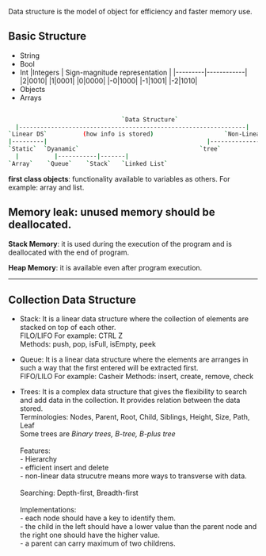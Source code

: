 Data structure is the model of object for efficiency and faster memory use.

## Basic Structure 
- String
- Bool
- Int
  |Integers | Sign-magnitude representation |
  |---------|------------|
  |2|0010|
  |1|0001|
  |0|0000|
  |-0|1000|
  |-1|1001|
  |-2|1010|
- Objects
- Arrays

```bash
  
                                `Data Structure` 
  |----------------------------------------------------------------|
`Linear DS`          (how info is stored)                    `Non-Linear DS`
|---------|                                             |---------------------------|
`Static`  `Dyanamic`                                  `tree`                    `graphs`
  |          |-----------|-------|
`Array`    `Queue`    `Stack`   `Linked List`
```

**first class objects**: functionality available to variables as others. For example: array and list.

**Memory leak**: unused memory should be deallocated.
-----

**Stack Memory**: it is used during the execution of the program and is deallocated with the end of program.

**Heap Memory**: it is available even after program execution.

------

## Collection Data Structure
- Stack: It is a linear data structure where the collection of elements are stacked on top of each other.<br/>
  FILO/LIFO
   For example: CTRL Z<br/>
  Methods: push, pop, isFull, isEmpty, peek

- Queue: It is a linear data structure where the elements are arranges in such a way that the first entered will be extracted first.<br/>
FIFO/LILO
  For example: Casheir
  Methods: insert, create, remove, check

- Trees: It is a complex data structure that gives the flexibility to search and add data in the collection. It provides relation between the data stored.<br/>
    Terminologies: Nodes, Parent, Root, Child, Siblings, Height, Size, Path, Leaf<br/>
    Some trees are _Binary trees, B-tree, B-plus tree_ <br/>   <br/>
    Features:<br/>
      - Hierarchy   <br/>
      - efficient insert and delete   <br/>
      - non-linear data strucutre means more ways to transverse with data.   <br/>   <br/>
    Searching: Depth-first, Breadth-first   <br/><br>
    Implementations:   <br/>
      - each node should have a key to identify them.   <br/>
      - the child in the left should have a lower value than the parent node and the right one should have the higher value.   <br/>
      - a parent can carry maximum of two childrens.   <br/>
    
